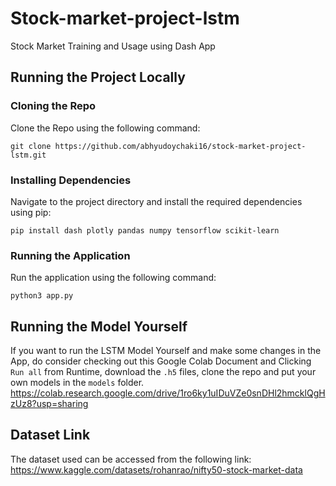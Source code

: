 # Stock-market-project-lstm
Stock Market Training and Usage using Dash App

## Running the Project Locally
### Cloning the Repo
Clone the Repo using the following command:
```
git clone https://github.com/abhyudoychaki16/stock-market-project-lstm.git
```

### Installing Dependencies
Navigate to the project directory and install the required dependencies using pip:
```
pip install dash plotly pandas numpy tensorflow scikit-learn
```

### Running the Application
Run the application using the following command:
```
python3 app.py
```

## Running the Model Yourself
If you want to run the LSTM Model Yourself and make some changes in the App, do consider checking out this Google Colab Document and Clicking `Run all` from Runtime, download the `.h5` files, clone the repo and put your own models in the `models` folder.
https://colab.research.google.com/drive/1ro6ky1uIDuVZe0snDHl2hmcklQgHzUz8?usp=sharing

## Dataset Link
The dataset used can be accessed from the following link:
https://www.kaggle.com/datasets/rohanrao/nifty50-stock-market-data